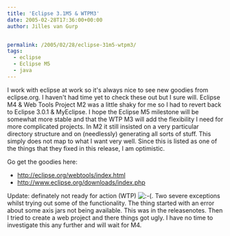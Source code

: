 ```yaml
---
title: 'Eclipse 3.1M5 & WTPM3'
date: 2005-02-28T17:36:00+00:00
author: Jilles van Gurp


permalink: /2005/02/28/eclipse-31m5-wtpm3/
tags:
  - eclipse
  - Eclipse M5
  - java
---
```

 I work with eclipse at work so it's always nice to see new goodies from eclipse.org. I haven't had time yet to check these out but I sure will. Eclipse M4 & Web Tools Project M2 was a little shaky for me so I had to revert back to Eclipse 3.0.1 & MyEclipse. I hope the Eclipse M5 milestone will be somewhat more stable and that the WTP M3 will add the flexibility I need for more complicated projects. In M2 it still insisted on a very particular directory structure and on (needlessly) generating all sorts of stuff. This simply does not map to what I want very well. Since this is listed as one of the things that they fixed in this release, I am optimistic.

Go get the goodies here:
- http://eclipse.org/webtools/index.html
- http://www.eclipse.org/downloads/index.php

Update: definately not ready for action (WTP) ![:-(](https://www.jillesvangurp.com/pivot/includes/emot/e_18.gif). Two severe exceptions whilst trying out some of the functionality. The thing started with an error about some axis jars not being available. This was in the releasenotes. Then I tried to create a web project and there things got ugly. I have no time to investigate this any further and will wait for M4. 